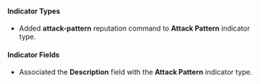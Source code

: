 
#### Indicator Types
- Added **attack-pattern** reputation command to **Attack Pattern** indicator type.

#### Indicator Fields
- Associated the **Description** field with the **Attack Pattern** indicator type.